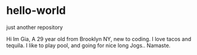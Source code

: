 # hello-world
just another repository

Hi Im Gia,
A 29 year old from Brooklyn NY, new to coding. I love tacos and tequila.
I like to play pool, and going for nice long Jogs..
Namaste.


